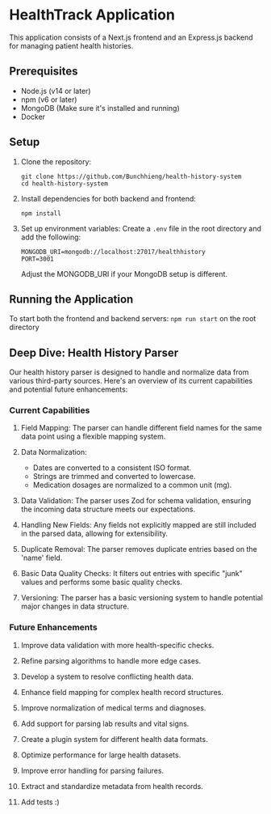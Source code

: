 # HealthTrack Application

This application consists of a Next.js frontend and an Express.js backend for managing patient health histories.

## Prerequisites

- Node.js (v14 or later)
- npm (v6 or later)
- MongoDB (Make sure it's installed and running)
- Docker

## Setup

1. Clone the repository:
   ```
   git clone https://github.com/Bunchhieng/health-history-system
   cd health-history-system
   ```

2. Install dependencies for both backend and frontend:
   ```
   npm install
   ```

3. Set up environment variables:
   Create a `.env` file in the root directory and add the following:
   ```
   MONGODB_URI=mongodb://localhost:27017/healthhistory
   PORT=3001
   ```
   Adjust the MONGODB_URI if your MongoDB setup is different.

## Running the Application

To start both the frontend and backend servers: `npm run start` on the root directory

## Deep Dive: Health History Parser

Our health history parser is designed to handle and normalize data from various third-party sources. Here's an overview of its current capabilities and potential future enhancements:

### Current Capabilities

1. Field Mapping: The parser can handle different field names for the same data point using a flexible mapping system.

2. Data Normalization:
   - Dates are converted to a consistent ISO format.
   - Strings are trimmed and converted to lowercase.
   - Medication dosages are normalized to a common unit (mg).

3. Data Validation: The parser uses Zod for schema validation, ensuring the incoming data structure meets our expectations.

4. Handling New Fields: Any fields not explicitly mapped are still included in the parsed data, allowing for extensibility.

5. Duplicate Removal: The parser removes duplicate entries based on the 'name' field.

6. Basic Data Quality Checks: It filters out entries with specific "junk" values and performs some basic quality checks.

7. Versioning: The parser has a basic versioning system to handle potential major changes in data structure.

### Future Enhancements

1. Improve data validation with more health-specific checks.

2. Refine parsing algorithms to handle more edge cases.

3. Develop a system to resolve conflicting health data.

4. Enhance field mapping for complex health record structures.

5. Improve normalization of medical terms and diagnoses.

6. Add support for parsing lab results and vital signs.

7. Create a plugin system for different health data formats.

8. Optimize performance for large health datasets.

9. Improve error handling for parsing failures.

10. Extract and standardize metadata from health records.

11. Add tests :)
